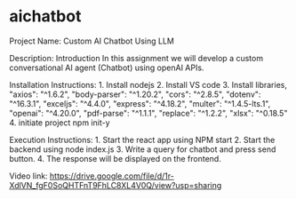 # aichatbot

Project Name: Custom AI Chatbot Using LLM

Description: Introduction
In this assignment we will develop a custom conversational AI agent (Chatbot) using openAI
APIs. 

Installation Instructions: 
    1. Install nodejs
    2. Install VS code
    3. Install libraries, 
        "axios": "^1.6.2",
        "body-parser": "^1.20.2",
        "cors": "^2.8.5",
        "dotenv": "^16.3.1",
        "exceljs": "^4.4.0",
        "express": "^4.18.2",
        "multer": "^1.4.5-lts.1",
        "openai": "^4.20.0",
        "pdf-parse": "^1.1.1",
        "replace": "^1.2.2",
        "xlsx": "^0.18.5"
    4. initiate project npm init-y

Execution Instructions: 
    1. Start the react app using NPM start
    2. Start the backend using node index.js
    3. Write a query for chatbot and press send button.
    4. The response will be displayed on the frontend.

Video link: https://drive.google.com/file/d/1r-XdlVN_fgF0SoQHTFnT9FhLC8XL4V0Q/view?usp=sharing
